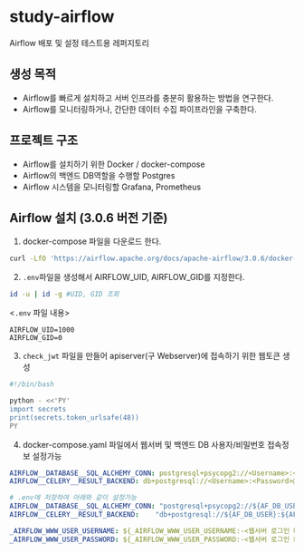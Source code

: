 # study-airflow
Airflow 배포 및 설정 테스트용 레퍼지토리

## 생성 목적
- Airflow를 빠르게 설치하고 서버 인프라를 충분히 활용하는 방법을 연구한다.
- Airflow를 모니터링하거나, 간단한 데이터 수집 파이프라인을 구축한다.

## 프로젝트 구조
- Airflow를 설치하기 위한 Docker / docker-compose
- Airflow의 백엔드 DB역할을 수행할 Postgres
- Airflow 시스템을 모니터링할 Grafana, Prometheus

## Airflow 설치 (3.0.6 버전 기준)
1. docker-compose 파일을 다운로드 한다.
```bash
curl -LfO 'https://airflow.apache.org/docs/apache-airflow/3.0.6/docker-compose.yaml'
```

2. `.env`파일을 생성해서 AIRFLOW_UID, AIRFLOW_GID를 지정한다.
```bash
id -u | id -g #UID, GID 조회 
```

<`.env` 파일 내용>
```.env
AIRFLOW_UID=1000
AIRFLOW_GID=0
```

3. `check_jwt` 파일을 만들어 apiserver(구 Webserver)에 접속하기 위한 웹토큰 생성
```bash
#!/bin/bash

python - <<'PY'
import secrets
print(secrets.token_urlsafe(48))
PY
```

4. docker-compose.yaml 파일에서 웹서버 및 백엔드 DB 사용자/비밀번호 접속정보 설정가능
```yaml
AIRFLOW__DATABASE__SQL_ALCHEMY_CONN: postgresql+psycopg2://<Username>:<Password>@<Hostname>/<DBname>
AIRFLOW__CELERY__RESULT_BACKEND: db+postgresql://<Username>:<Password>@<Hostname>/<DBname>

# .env에 저장하여 아래와 같이 설정가능
AIRFLOW__DATABASE__SQL_ALCHEMY_CONN: "postgresql+psycopg2://${AF_DB_USER}:${AF_DB_PASS}@${AF_DB_HOST}:${AF_DB_PORT}/${AF_DB_NAME}"
AIRFLOW__CELERY__RESULT_BACKEND:    "db+postgresql://${AF_DB_USER}:${AF_DB_PASS}@${AF_DB_HOST}:${AF_DB_PORT}/${AF_DB_NAME}"

_AIRFLOW_WWW_USER_USERNAME: ${_AIRFLOW_WWW_USER_USERNAME:-<웹서버 로그인 Username>}
_AIRFLOW_WWW_USER_PASSWORD: ${_AIRFLOW_WWW_USER_PASSWORD:-<웹서버 로그인 Password>}
```
